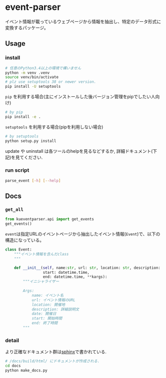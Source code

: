 # event-parser
イベント情報が載っているウェブページから情報を抽出し、特定のデータ形式に変換するパッケージ。

## Usage
### install
```bash
# 任意のPython3.4以上の環境で構いません
python -m venv .venv
source venv/bin/activate
# plz use setuptools 38 or newer version.
pip install -U setuptools 
```
`pip` を利用する場合(主にインストールした後バージョン管理をpipでしたい人向け)
```bash
# by pip 
pip install -e .
```
`setuptools` を利用する場合(pipを利用しない場合)
```bash
# by setuptools
python setup.py install
```
update や uninstall は各ツールのhelpを見るなどするか,
詳細ドキュメント(下記)を見てください.

### run script
```bash
parse_event [-h] [--help]
```

## Docs
### `get_all`
```python
from kueventparser.api import get_events
get_events()
```
`event`は指定URLのイベントページから抽出したイベント情報(`Event`)で、以下の構造になっている。
```python
class Event:
    """イベント情報を含んだclass
    """

    def __init__(self, name:str, url: str, location: str, description: str, date: datetime.date,
                 start: datetime.time,
                 end: datetime.time, **kargs):
        """イニシャライザー
        
        Args:
            name: イベント名
            url: イベント情報のURL
            location: 開催地
            description: 詳細説明文
            date: 開催日
            start: 開始時間
            end: 終了時間
        """
```

### detail
より正確なドキュメント群は[sphinx](http://www.sphinx-doc.org/ja/stable/index.html)で書かれている.

```bash
# /docs/build/html/ にドキュメントが作成される.
cd docs
python make_docs.py
```
